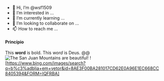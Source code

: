 - 👋 Hi, I’m @wsf1509
- 👀 I’m interested in ...
- 🌱 I’m currently learning ...
- 💞️ I’m looking to collaborate on ...
- 📫 How to reach me ...
<!---
wsf1509/wsf1509 is a ✨ special ✨ repository because its `README.md` (this file) appears on your GitHub profile.
You can click the Preview link to take a look at your changes.
--->
#### Princípio 
This **word** is bold. This <em>word</em> is Deus.
@@ ![The San Juan Mountains are beautiful!](/assets/images/san-juan-mountains.jpg "San Juan Mountains")
![https://www.bing.com/images/search?q=b%c3%adblia+em+vetor&id=8AE3F00BA281017CD62E0A96E1EC668CC8405394&FORM=IQFRBA]
